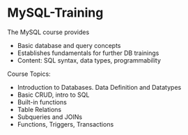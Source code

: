 # MySQL-Training

The MySQL course provides
- Basic database and query concepts
- Establishes fundamentals for further DB trainings
- Content: SQL syntax, data types, programmability

Course Topics:
- Introduction to Databases. Data Definition and Datatypes
- Basic CRUD, intro to SQL
- Built-in functions
- Table Relations
- Subqueries and JOINs
- Functions, Triggers, Transactions








